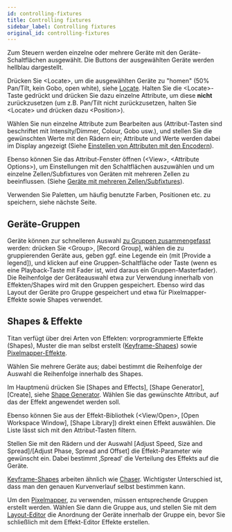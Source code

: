 ```yaml
---
id: controlling-fixtures
title: Controlling fixtures
sidebar_label: Controlling fixtures
original_id: controlling-fixtures
---
```


Zum Steuern werden einzelne oder mehrere Geräte mit den
Geräte-Schaltflächen ausgewählt. Die Buttons der ausgewählten Geräte
werden hellblau dargestellt.

Drücken Sie \<Locate\>, um die ausgewählten Geräte zu "homen" (50%
Pan/Tilt, kein Gobo, open white), siehe [Locate](../controlling-fixtures/using-the-select-buttons-and-wheels.md#geräte-auf-startposition-setzen-locate). Halten
Sie die \<Locate\>-Taste gedrückt und drücken Sie dazu einzelne
Attribute, um diese **nicht** zurückzusetzen (um z.B. Pan/Tilt nicht
zurückzusetzen, halten Sie \<Locate\> und drücken dazu \<Position\>).

Wählen Sie nun einzelne Attribute zum Bearbeiten aus (Attribut-Tasten
sind beschriftet mit Intensity/Dimmer, Colour, Gobo usw.), und stellen
Sie die gewünschten Werte mit den Rädern ein; Attribute und Werte werden
dabei im Display angezeigt
(Siehe [Einstellen von Attributen mit den Encodern](../controlling-fixtures/using-the-select-buttons-and-wheels.md#einstellen-von-attributen-mit-den-encodern)).

Ebenso können Sie das Attribut-Fenster öffnen (\<View\>, \<Attribute
Options\>), um Einstellungen mit den Schaltflächen auszuwählen und um
einzelne Zellen/Subfixtures von Geräten mit mehreren Zellen zu
beeinflussen.
(Siehe [Geräte mit mehreren Zellen/Subfixtures](../controlling-fixtures/using-the-select-buttons-and-wheels.md#geräte-mit-mehreren-zellensubfixtures)).

Verwenden Sie Paletten, um häufig benutzte Farben, Positionen etc. zu
speichern, siehe nächste Seite.

## Geräte-Gruppen

Geräte können zur schnelleren Auswahl  [zu Gruppen zusammengefasst](../controlling-fixtures/fixture-groups.md) werden:
drücken Sie \<Group\>, \[Record Group\], wählen die zu gruppierenden
Geräte aus, geben ggf. eine Legende ein (mit \[Provide a legend\]), und
klicken auf eine Gruppen-Schaltfläche oder Taste (wenn es eine
Playback-Taste mit Fader ist, wird daraus ein Gruppen-Masterfader). Die
Reihenfolge der Geräteauswahl etwa zur Verwendung innerhalb von
Effekten/Shapes wird mit den Gruppen gespeichert.  Ebenso wird das Layout der Geräte pro Gruppe gespeichert und
etwa für Pixelmapper-Effekte sowie Shapes verwendet.

## Shapes & Effekte

Titan verfügt über drei Arten von Effekten: vorprogrammierte Effekte
(Shapes), Muster die man selbst erstellt ([Keyframe-Shapes](../effects/key-frame-shapes.md)) sowie [Pixelmapper-Effekte](../effects/pixel-mapper.md).

Wählen Sie mehrere Geräte aus; dabei bestimmt die Reihenfolge der
Auswahl die Reihenfolge innerhalb des Shapes.

Im Hauptmenü drücken Sie \[Shapes and Effects\], \[Shape Generator\],
\[Create\], siehe [Shape Generator](../effects/shape-generator.md). 
Wählen Sie das gewünschte Attribut, auf das der Effekt
angewendet werden soll.

Ebenso können Sie aus der Effekt-Bibliothek (\<View/Open\>, \[Open Workspace
Window\], \[Shape Library\]) direkt einen Effekt auswählen. Die Liste
lässt sich mit den Attribut-Tasten filtern.

Stellen Sie mit den Rädern und der Auswahl \[Adjust Speed, Size and
Spread\]/\[Adjust Phase, Spread and Offset\] die Effekt-Parameter wie
gewünscht ein. Dabei bestimmt ‚Spread' die Verteilung des Effekts auf
die Geräte.

[Keyframe-Shapes](../effects/key-frame-shapes.md) arbeiten ähnlich wie [Chaser](../chases.md). Wichtigster Unterschied
ist, dass man den genauen Kurvenverlauf selbst bestimmen kann.

Um den [Pixelmapper](../effects/pixel-mapper.md), zu verwenden, müssen 
entsprechende Gruppen erstellt werden. Wählen Sie dann die Gruppe aus, und 
stellen Sie mit dem [Layout-Editor](../controlling-fixtures/fixture-groups.md#gerätereihenfolge-und--anordnung-in-den-gruppen) die Anordnung der Geräte innerhalb der Gruppe ein, bevor
Sie schließlich mit dem Effekt-Editor Effekte erstellen.
